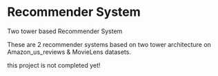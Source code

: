 # Recommender System
Two tower based Recommender System 

These are 2 recommender systems based on two tower architecture on Amazon_us_reviews & MovieLens datasets.


this project is not completed yet!
